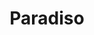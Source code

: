 ---
title: Paradiso
order: 1
display_title: true
permalink: /gallery/paradiso/
gallery_date:
frontpage: true
homepage_description_markdown: Paradiso is the last volume in Dante's trilogy
frontpagetitle: Paradiso
display_image: true
main_image_path: /assets/images/paradise-flat-colour-2.jpg
main_image_caption:
thumb_crop: true
display_thumb_title: true
images:
  - image_path: /assets/images/1.jpg
    image_title: Detail 1
    image_description:
    thumb_path:
  - image_path: /assets/images/7.jpg
    image_title: Detail 2
    image_description:
    thumb_path:
  - image_path: /assets/images/5.jpg
    image_title: Detail 3
    image_description:
    thumb_path:
archive: false
_options:
  image_path:
    uploads_dir: 'assets/images/:year'
    width: 1200
    height: 1200
    resize_style: contain
    mime_type: image/jpeg
  main_image_path:
    uploads_dir: 'assets/images/:year'
    width: 1200
    height: 1200
    resize_style: contain
    mime_type: image/jpeg
  content:
    uploads_dir: 'assets/:year'
_comments:
  title: Gallery title
  order: Manually order the galleries
  permalink: Edit the web address here - letters and hyphen only
  display_image: Show featured image at the top of the gallery
  display_title: Show the title at the top of the gallery
  display_thumb_title: Show titles with image thumbnails
  main_image_path: Image used to represent your gallery
  images: Add and edit your gallery images here
  image_description: Usually only shown in the image close up
  image_path: Maximum 1200 pixels
  thumb_path: Custom thumbnail image
  thumb_crop: Crop thumbnail images to a consistent size
  archive: Hide gallery from public view
  frontpage: Show this gallery on the homepage
  frontpagetitle: Title for homepage display
  homepage_description_markdown: Text used on homepage if shown
---